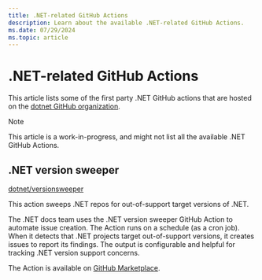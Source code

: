 ```yaml
---
title: .NET-related GitHub Actions
description: Learn about the available .NET-related GitHub Actions.
ms.date: 07/29/2024
ms.topic: article
---
```

# .NET-related GitHub Actions

This article lists some of the first party .NET GitHub actions that are hosted on the [dotnet GitHub organization](https://github.com/dotnet).

> [!NOTE]
> This article is a work-in-progress, and might not list all the available .NET GitHub Actions.

## .NET version sweeper

[dotnet/versionsweeper](https://github.com/dotnet/versionsweeper)

This action sweeps .NET repos for out-of-support target versions of .NET.

The .NET docs team uses the .NET version sweeper GitHub Action to automate issue creation. The Action runs on a schedule (as a cron job). When it detects that .NET projects target out-of-support versions, it creates issues to report its findings. The output is configurable and helpful for tracking .NET version support concerns.

The Action is available on [GitHub Marketplace](https://github.com/marketplace/actions/net-version-sweeper).
